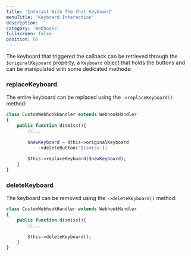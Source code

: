 ```yaml
---
title: 'Interact With The Chat Keyboard'
menuTitle: 'Keyboard Interaction'
description: ''
category: 'Webhooks'
fullscreen: false 
position: 66
---
```



The keyboard that triggered the callback can be retrieved through the `$originalKeyboard` property, a `Keyboard` object that holds the buttons and can be manipulated with some dedicated methods:

### replaceKeyboard

The entire keyboard can be replaced using the `->replaceKeyboard()` method:

```php
class CustomWebhookHandler extends WebhookHandler
{
    public function dismiss(){
        //...
        
        $newKeyboard = $this->originalKeyboard
            ->deleteButton('Dismiss'); 
        
        $this->replaceKeyboard($newKeyboard);
    }
}
```

### deleteKeyboard

The keyboard can be removed using the `->deleteKeyboard()` method:

```php
class CustomWebhookHandler extends WebhookHandler
{
    public function dismiss(){
        //...
        
        $this->deleteKeyboard();
    }
}
```
